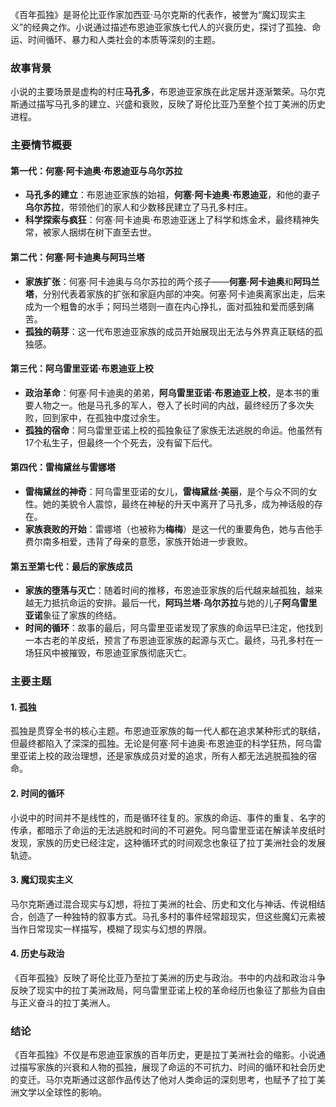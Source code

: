《百年孤独》是哥伦比亚作家加西亚·马尔克斯的代表作，被誉为“魔幻现实主义”的经典之作。小说通过描述布恩迪亚家族七代人的兴衰历史，探讨了孤独、命运、时间循环、暴力和人类社会的本质等深刻的主题。

### 故事背景
小说的主要场景是虚构的村庄**马孔多**，布恩迪亚家族在此定居并逐渐繁荣。马尔克斯通过描写马孔多的建立、兴盛和衰败，反映了哥伦比亚乃至整个拉丁美洲的历史进程。

### 主要情节概要

#### 第一代：何塞·阿卡迪奥·布恩迪亚与乌尔苏拉
- **马孔多的建立**：布恩迪亚家族的始祖，**何塞·阿卡迪奥·布恩迪亚**，和他的妻子**乌尔苏拉**，带领他们的家人和少数移民建立了马孔多村庄。
- **科学探索与疯狂**：何塞·阿卡迪奥·布恩迪亚迷上了科学和炼金术，最终精神失常，被家人捆绑在树下直至去世。

#### 第二代：何塞·阿卡迪奥与阿玛兰塔
- **家族扩张**：何塞·阿卡迪奥与乌尔苏拉的两个孩子——**何塞·阿卡迪奥**和**阿玛兰塔**，分别代表着家族的扩张和家庭内部的冲突。何塞·阿卡迪奥离家出走，后来成为一个粗鲁的水手；阿玛兰塔则一直在内心挣扎，面对孤独和爱而感到痛苦。
- **孤独的萌芽**：这一代布恩迪亚家族的成员开始展现出无法与外界真正联结的孤独感。

#### 第三代：阿乌雷里亚诺·布恩迪亚上校
- **政治革命**：何塞·阿卡迪奥的弟弟，**阿乌雷里亚诺·布恩迪亚上校**，是本书的重要人物之一。他是马孔多的军人，卷入了长时间的内战，最终经历了多次失败，回到家中，在孤独中度过余生。
- **孤独的宿命**：阿乌雷里亚诺上校的孤独象征了家族无法逃脱的命运。他虽然有17个私生子，但最终一个个死去，没有留下后代。

#### 第四代：雷梅黛丝与雷娜塔
- **雷梅黛丝的神奇**：阿乌雷里亚诺的女儿，**雷梅黛丝·美丽**，是个与众不同的女性。她的美貌令人震惊，最终在神秘的升天中离开了马孔多，成为神话般的存在。
- **家族衰败的开始**：雷娜塔（也被称为**梅梅**）是这一代的重要角色，她与吉他手费尔南多相爱，违背了母亲的意愿，家族开始进一步衰败。

#### 第五至第七代：最后的家族成员
- **家族的堕落与灭亡**：随着时间的推移，布恩迪亚家族的后代越来越孤独，越来越无力抵抗命运的安排。最后一代，**阿玛兰塔·乌尔苏拉**与她的儿子**阿乌雷里亚诺**象征了家族的终结。
- **时间的循环**：故事的最后，阿乌雷里亚诺发现了家族的命运早已注定，他找到一本古老的羊皮纸，预言了布恩迪亚家族的起源与灭亡。最终，马孔多村在一场狂风中被摧毁，布恩迪亚家族彻底灭亡。

### 主要主题

#### 1. **孤独**
孤独是贯穿全书的核心主题。布恩迪亚家族的每一代人都在追求某种形式的联结，但最终都陷入了深深的孤独。无论是何塞·阿卡迪奥·布恩迪亚的科学狂热，阿乌雷里亚诺上校的政治理想，还是家族成员对爱的追求，所有人都无法逃脱孤独的宿命。

#### 2. **时间的循环**
小说中的时间并不是线性的，而是循环往复的。家族的命运、事件的重复、名字的传承，都暗示了命运的无法逃脱和时间的不可避免。阿乌雷里亚诺在解读羊皮纸时发现，家族的历史已经注定，这种循环式的时间观念也象征了拉丁美洲社会的发展轨迹。

#### 3. **魔幻现实主义**
马尔克斯通过混合现实与幻想，将拉丁美洲的社会、历史和文化与神话、传说相结合，创造了一种独特的叙事方式。马孔多村的事件经常超现实，但这些魔幻元素被当作日常现实一样描写，模糊了现实与幻想的界限。

#### 4. **历史与政治**
《百年孤独》反映了哥伦比亚乃至拉丁美洲的历史与政治。书中的内战和政治斗争反映了现实中的拉丁美洲政局，阿乌雷里亚诺上校的革命经历也象征了那些为自由与正义奋斗的拉丁美洲人。

### 结论
《百年孤独》不仅是布恩迪亚家族的百年历史，更是拉丁美洲社会的缩影。小说通过描写家族的兴衰和人物的孤独，展现了命运的不可抗力、时间的循环和社会历史的变迁。马尔克斯通过这部作品传达了他对人类命运的深刻思考，也赋予了拉丁美洲文学以全球性的影响。